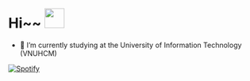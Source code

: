 # Hi~~ <img src="https://media.giphy.com/media/vFKqnCdLPNOKc/giphy.gif" width="40" height="40" />

- 🔭 I’m currently studying at the University of Information Technology (VNUHCM)

[![Spotify](https://novatorem-gold-six.vercel.app/api/spotify)](https://open.spotify.com/user/tramanhpham)
